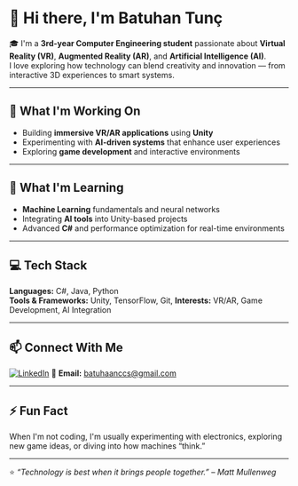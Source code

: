 # 👋 Hi there, I'm Batuhan Tunç  

🎓 I'm a **3rd-year Computer Engineering student** passionate about **Virtual Reality (VR)**, **Augmented Reality (AR)**, and **Artificial Intelligence (AI)**.  
I love exploring how technology can blend creativity and innovation — from interactive 3D experiences to smart systems.

---

## 🔭 What I'm Working On
- Building **immersive VR/AR applications** using **Unity**  
- Experimenting with **AI-driven systems** that enhance user experiences  
- Exploring **game development** and interactive environments  

---

## 🌱 What I'm Learning
- **Machine Learning** fundamentals and neural networks  
- Integrating **AI tools** into Unity-based projects  
- Advanced **C#** and performance optimization for real-time environments  

---

## 💻 Tech Stack
**Languages:** C#, Java, Python  
**Tools & Frameworks:** Unity, TensorFlow, Git,
**Interests:** VR/AR, Game Development, AI Integration  

---

## 📫 Connect With Me
[![LinkedIn](https://img.shields.io/badge/LinkedIn-Batuhan%20Tunç-blue?style=for-the-badge&logo=linkedin)](https://linkedin.com/in/batuhaanccs)
📧 **Email:** batuhaanccs@gmail.com  

---

## ⚡ Fun Fact
When I'm not coding, I'm usually experimenting with electronics, exploring new game ideas, or diving into how machines “think.”

---
⭐ *“Technology is best when it brings people together.” – Matt Mullenweg*
